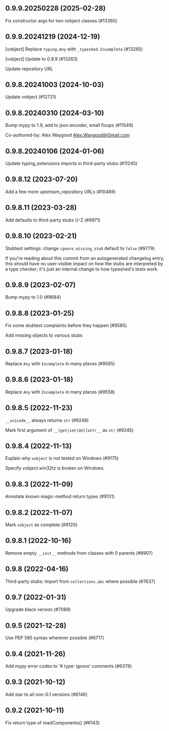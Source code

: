 ## 0.9.9.20250228 (2025-02-28)

Fix constructor args for two vobject classes (#13360)

## 0.9.9.20241219 (2024-12-19)

[vobject] Replace `typing.Any` with `_typeshed.Incomplete` (#13265)

[vobject] Update to 0.9.9 (#13263)

Update repository URL

## 0.9.8.20241003 (2024-10-03)

Update vobject (#12721)

## 0.9.8.20240310 (2024-03-10)

Bump mypy to 1.9, add to json.encoder, small fixups (#11549)

Co-authored-by: Alex Waygood <Alex.Waygood@Gmail.com>

## 0.9.8.20240106 (2024-01-06)

Update typing_extensions imports in third-party stubs (#11245)

## 0.9.8.12 (2023-07-20)

Add a few more upstream_repository URLs (#10489)

## 0.9.8.11 (2023-03-28)

Add defaults to third-party stubs U-Z (#9971)

## 0.9.8.10 (2023-02-21)

Stubtest settings: change `ignore_missing_stub` default to `false` (#9779)

If you're reading about this commit from an autogenerated changelog entry, this should have no user-visible impact on how the stubs are interpreted by a type checker; it's just an internal change to how typeshed's tests work.

## 0.9.8.9 (2023-02-07)

Bump mypy to 1.0 (#9684)

## 0.9.8.8 (2023-01-25)

Fix some stubtest complaints before they happen (#9585)

Add missing objects to various stubs

## 0.9.8.7 (2023-01-18)

Replace `Any` with `Incomplete` in many places (#9565)

## 0.9.8.6 (2023-01-18)

Replace `Any` with `Incomplete` in many places (#9558)

## 0.9.8.5 (2022-11-23)

`__unicode__` always returns `str` (#9248)

Mark first argument of `__[get|set|del]attr__` as `str` (#9245)

## 0.9.8.4 (2022-11-13)

Explain why `vobject` is not tested on Windows (#9175)

Specify vobject.win32tz is broken on Windows

## 0.9.8.3 (2022-11-09)

Annotate known magic-method return types (#9131)

## 0.9.8.2 (2022-11-07)

Mark `vobject` as complete (#9120)

## 0.9.8.1 (2022-10-16)

Remove empty `__init__` methods from classes with 0 parents (#8907)

## 0.9.8 (2022-04-16)

Third-party stubs: import from `collections.abc` where possible (#7637)

## 0.9.7 (2022-01-31)

Upgrade black version (#7089)

## 0.9.5 (2021-12-28)

Use PEP 585 syntax wherever possible (#6717)

## 0.9.4 (2021-11-26)

Add mypy error codes to '# type: ignore' comments (#6379)

## 0.9.3 (2021-10-12)

Add star to all non-0.1 versions (#6146)

## 0.9.2 (2021-10-11)

Fix return type of readComponents() (#6143)

